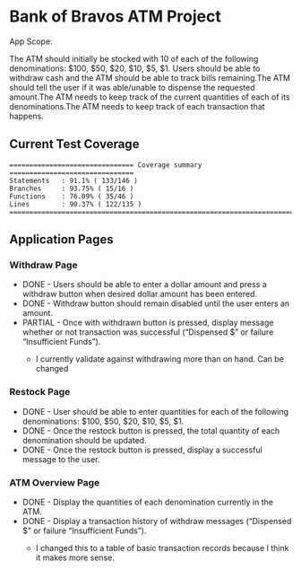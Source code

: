 # Bank of Bravos ATM Project
App Scope:

The ATM should initially be stocked with 10 of each of the following denominations: $100, $50, $20, $10, $5, $1.
Users should be able to withdraw cash and the ATM should be able to track bills remaining.The ATM should tell the user
if it was able/unable to dispense the requested amount.The ATM needs to keep track of the current quantities of each of
its denominations.The ATM needs to keep track of each transaction that happens.

## Current Test Coverage
```
=============================== Coverage summary ===============================
Statements   : 91.1% ( 133/146 )
Branches     : 93.75% ( 15/16 )
Functions    : 76.09% ( 35/46 )
Lines        : 90.37% ( 122/135 )
================================================================================
```

## Application Pages
### Withdraw Page
- DONE - Users should be able to enter a dollar amount and press a withdraw button when desired dollar amount has been entered.
- DONE - Withdraw button should remain disabled until the user enters an amount.
- PARTIAL - Once with withdrawn button is pressed, display message whether or not transaction was successful (“Dispensed $<amount>” or failure “Insufficient Funds”).
    - I currently validate against withdrawing more than on hand. Can be changed

### Restock Page
- DONE - User should be able to enter quantities for each of the following denominations: $100, $50, $20, $10, $5, $1.
- DONE - Once the restock button is pressed, the total quantity of each denomination should be updated.
- DONE - Once the restock button is pressed, display a successful message to the user.


### ATM Overview Page
- DONE - Display the quantities of each denomination currently in the ATM.
- DONE - Display a transaction history of withdraw messages (“Dispensed $<amount>” or failure “Insufficient Funds”).
    - I changed this to a table of basic transaction records because I think it makes more sense.
